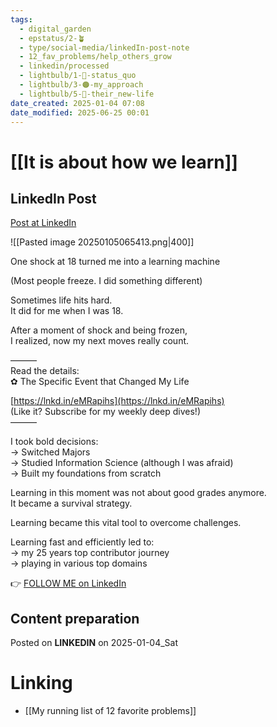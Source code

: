 ```yaml
---
tags:
  - digital_garden
  - epstatus/2-🪴
  - type/social-media/linkedIn-post-note
  - 12_fav_problems/help_others_grow
  - linkedin/processed
  - lightbulb/1-🔴-status_quo
  - lightbulb/3-🟠-my_approach
  - lightbulb/5-🔵-their_new-life
date_created: 2025-01-04 07:08
date_modified: 2025-06-25 00:01
---
```

# [[It is about how we learn]]

## LinkedIn Post

[Post at LinkedIn](https://www.linkedin.com/posts/sebastiankamilli_one-shock-at-18-turned-me-into-a-learning-activity-7281202831435390976-sxkR?utm_source=share&utm_medium=member_desktop)

![[Pasted image 20250105065413.png|400]]

One shock at 18 turned me into a learning machine  
  
(Most people freeze. I did something different)  
  
Sometimes life hits hard.  
It did for me when I was 18.  
  
After a moment of shock and being frozen,  
I realized, now my next moves really count.  
  
———  
Read the details:  
✿ The Specific Event that Changed My Life  
  
[https://lnkd.in/eMRapihs](https://lnkd.in/eMRapihs)  
(Like it? Subscribe for my weekly deep dives!)  
———  
  
I took bold decisions:  
→ Switched Majors  
→ Studied Information Science (although I was afraid)  
→ Built my foundations from scratch  
  
Learning in this moment was not about good grades anymore.  
It became a survival strategy.  
  
Learning became this vital tool to overcome challenges.  
  
Learning fast and efficiently led to:  
→ my 25 years top contributor journey  
→ playing in various top domains

👉 [FOLLOW ME on LinkedIn](https://www.linkedin.com/comm/mynetwork/discovery-see-all?usecase=PEOPLE_FOLLOWS&followMember=sebastiankamilli)

## Content preparation

Posted on **LINKEDIN** on 2025-01-04_Sat

# Linking

+ [[My running list of 12 favorite problems]]